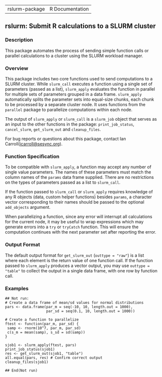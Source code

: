 |                |                 |
|----------------|-----------------|
| rslurm-package | R Documentation |

rslurm: Submit R calculations to a SLURM cluster
------------------------------------------------

### Description

This package automates the process of sending simple function calls or parallel calculations to a cluster using the SLURM workload manager.

### Overview

This package includes two core functions used to send computations to a SLURM cluster. While `slurm_call` executes a function using a single set of parameters (passed as a list), `slurm_apply` evaluates the function in parallel for multiple sets of parameters grouped in a data frame. `slurm_apply` automatically splits the parameter sets into equal-size chunks, each chunk to be processed by a separate cluster node. It uses functions from the `parallel` package to parallelize computations within each node.

The output of `slurm_apply` or `slurm_call` is a `slurm_job` object that serves as an input to the other functions in the package: `print_job_status`, `cancel_slurm`, `get_slurm_out` and `cleanup_files`.

For bug reports or questions about this package, contact Ian Carroll(icarroll@sesync.org).

### Function Specification

To be compatible with `slurm_apply`, a function may accept any number of single value parameters. The names of these parameters must match the column names of the `params` data frame supplied. There are no restrictions on the types of parameters passed as a list to `slurm_call`.

If the function passed to `slurm_call` or `slurm_apply` requires knowledge of any R objects (data, custom helper functions) besides `params`, a character vector corresponding to their names should be passed to the optional `add_objects` argument.

When parallelizing a function, since any error will interrupt all calculations for the current node, it may be useful to wrap expressions which may generate errors into a `try` or `tryCatch` function. This will ensure the computation continues with the next parameter set after reporting the error.

### Output Format

The default output format for `get_slurm_out` (`outtype = "raw"`) is a list where each element is the return value of one function call. If the function passed to `slurm_apply` produces a vector output, you may use `outtype = "table"` to collect the output in a single data frame, with one row by function call.

### Examples

    ## Not run: 
    # Create a data frame of mean/sd values for normal distributions 
    pars <- data.frame(par_m = seq(-10, 10, length.out = 1000), 
                       par_sd = seq(0.1, 10, length.out = 1000))
                       
    # Create a function to parallelize
    ftest <- function(par_m, par_sd) {
     samp <- rnorm(10^7, par_m, par_sd)
     c(s_m = mean(samp), s_sd = sd(samp))
    }

    sjob1 <- slurm_apply(ftest, pars)
    print_job_status(sjob1)
    res <- get_slurm_out(sjob1, "table")
    all.equal(pars, res) # Confirm correct output
    cleanup_files(sjob1)

    ## End(Not run)

